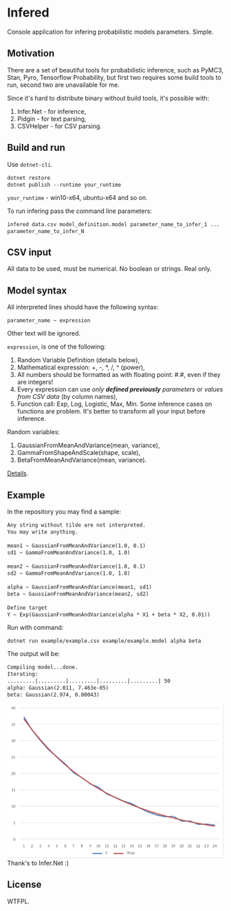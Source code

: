 # Infered

Console application for infering probabilistic models parameters. Simple.

## Motivation

There are a set of beautiful tools for probabilistic inference, such as
PyMC3, Stan, Pyro, Tensorflow Probability, but first two requires some build tools to run,
second two are unavailable for me.

Since it's hard to distribute binary without build tools, it's possible with:
1. Infer.Net - for inference,
2. Pidgin - for text parsing,
3. CSVHelper - for CSV parsing.

## Build and run
Use `dotnet-cli`.

```
dotnet restore
dotnet publish --runtime your_runtime
```

`your_runtime` - win10-x64, ubuntu-x64 and so on.

To run infering pass the command line parameters:

```
infered data.csv model_definition.model parameter_name_to_infer_1 ... parameter_name_to_infer_N
```

## CSV input
All data to be used, must be numerical. No boolean or strings. Real only.

## Model syntax
All interpreted lines should have the following syntax:

```
parameter_name ~ expression
```

Other text will be ignored.

`expression`, is one of the following:

1. Random Variable Definition (details below),
2. Mathematical expression: +, -, *, /, ^ (power),
3. All numbers should be formatted as with floating point: #.#, even if they are integers!
4. Every expression can use *only **defined previously** parameters* or 
*values from CSV data* (by column names),
5. Function call: Exp, Log, Logistic, Max, Min. Some inference cases on functions are problem. It's better to transform all your input before inference.

Random variables:
1. GaussianFromMeanAndVariance(mean, variance),
2. GammaFromShapeAndScale(shape, scale),
3. BetaFromMeanAndVariance(mean, variance).

[Details](https://dotnet.github.io/infer/userguide/Double%20factors.html).

## Example
In the repository you may find a sample:

```
Any string without tilde are not interpreted.
You may write anything.

mean1 ~ GaussianFromMeanAndVariance(1.0, 0.1)
sd1 ~ GammaFromMeanAndVariance(1.0, 1.0)

mean2 ~ GaussianFromMeanAndVariance(1.0, 0.1)
sd2 ~ GammaFromMeanAndVariance(1.0, 1.0)

alpha ~ GaussianFromMeanAndVariance(mean1, sd1)
beta ~ GaussianFromMeanAndVariance(mean2, sd2)

Define target
Y ~ Exp(GaussianFromMeanAndVariance(alpha * X1 + beta * X2, 0.01))
```

Run with command:

```
dotnet run example/example.csv example/example.model alpha beta
```

The output will be:

```
Compiling model...done.
Iterating: 
.........|.........|.........|.........|.........| 50
alpha: Gaussian(2.011, 7.463e-05)
beta: Gaussian(2.974, 0.00043)
```

![Fit chart](images/fit_chart.png?raw=1 "Fit chart")
Thank's to Infer.Net :)

## License
WTFPL.